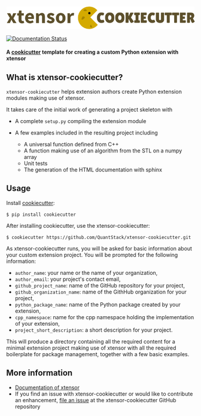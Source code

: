 ![cookicutter-logo](./cookiecutter.png)

[![Documentation Status](https://readthedocs.org/projects/xtensor/badge/?version=latest)](https://xtensor.readthedocs.io/en/latest/?badge=latest)

#### A [cookicutter](https://github.com/audreyr/cookiecutter) template for creating a custom Python extension with xtensor

## What is xtensor-cookiecutter?

`xtensor-cookiecutter` helps extension authors create Python extension modules making use of xtensor.

It takes care of the initial work of generating a project skeleton with

- A complete `setup.py` compiling the extension module
- A few examples included in the resulting project including

    - A universal function defined from C++
    - A function making use of an algorithm from the STL on a numpy array
    - Unit tests
    - The generation of the HTML documentation with sphinx

## Usage

Install [cookiecutter](https://github.com/audreyr/cookiecutter):

    $ pip install cookiecutter

After installing cookiecutter, use the xtensor-cookiecutter:

    $ cookiecutter https://github.com/QuantStack/xtensor-cookiecutter.git

As xtensor-cookiecutter runs, you will be asked for basic information about
your custom extension project. You will be prompted for the following
information:

- `author_name`: your name or the name of your organization,
- `author_email`: your project's contact email,
- `github_project_name`: name of the GitHub repository for your project,
- `github_organization_name`: name of the GithHub organization for your project,
- `python_package_name`: name of the Python package created by your extension,
- `cpp_namespace`: name for the cpp namespace holding the implementation of your extension,
- `project_short_description`: a short description for your project.
  
This will produce a directory containing all the required content for a minimal extension
project making use of xtensor with all the required boilerplate for package management,
together with a few basic examples.

## More information

- [Documentation of xtensor](https://xtensor.readthedocs.io/en/latest/)
- If you find an issue with xtensor-cookiecutter or would like to contribute an
  enhancement, [file an issue](https://github.com/QuantStack/xtensor-cookiecutter/issues/new)
  at the xtensor-cookiecutter GitHub repository
